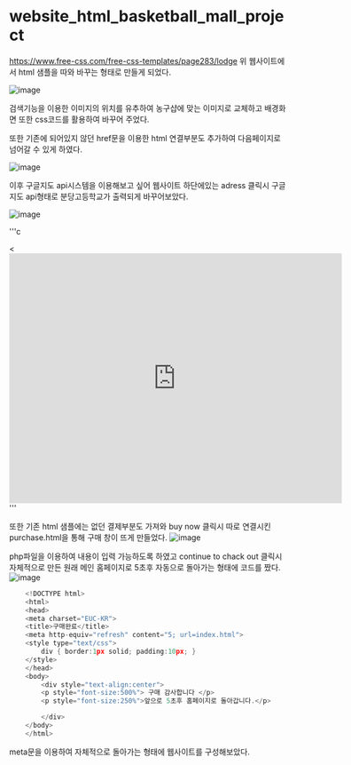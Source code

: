# website_html_basketball_mall_project


https://www.free-css.com/free-css-templates/page283/lodge 위 웹사이트에서 html 샘플을 따와 바꾸는 형태로 만들게 되었다.

![image](https://user-images.githubusercontent.com/35617378/199526699-3dc3d8e8-19bd-463a-ba67-c99afc3af290.png)

검색기능을 이용한 이미지의 위치를 유추하여 농구샵에 맞는 이미지로 교체하고 배경화면 또한 css코드를 활용하여 바꾸어 주었다.

또한 기존에 되어있지 않던 href문을 이용한 html 연결부분도 추가하여 다음페이지로 넘어갈 수 있게 하였다.
 
![image](https://user-images.githubusercontent.com/35617378/199538701-b4d04baa-4eaa-44a2-a4d1-b4f82c02c0c7.png)


이후 구글지도 api시스템을 이용해보고 싶어 웹사이트 하단에있는 adress 클릭시 구글지도 api형태로 분당고등학교가 출력되게 바꾸어보았다.

![image](https://user-images.githubusercontent.com/35617378/199529740-83e7a5c0-29dd-42b7-a8fd-6993db08be6b.png)

'''c
<div class="map_container">
<div class="map-responsive">
 <<iframe src="https://www.google.com/maps/embed?pb=!1m18!1m12!1m3!1d3170.608011681489!2d127.11414391562235!3d37.375451042805445!2m3!1f0!2f0!3f0!3m2!1i1024!2i768!4f13.1!3m3!1m2!1s0x357b5823238e1e3b%3A0x2c544965fe4b031c!2z67aE64u56rOg65Ox7ZWZ6rWQ!5e0!3m2!1sko!2skr!4v1667396181658!5m2!1sko!2skr" width="600" height="450" style="border:0;" allowfullscreen="" loading="lazy" referrerpolicy="no-referrer-when-downgrade"></iframe>
'''

또한 기존 html 샘플에는 없던 결제부분도 가져와 buy now 클릭시 따로 연결시킨 purchase.html을 통해 구매 창이 뜨게 만들었다.
![image](https://user-images.githubusercontent.com/35617378/199532718-7c880dc3-71e3-4ab9-bd95-993d84d5f78d.png)

php파일을 이용하여 내용이 입력 가능하도록 하였고 continue to chack out 클릭시 자체적으로 만든 원래 메인 홈페이지로 5초후 자동으로 돌아가는 형태에 코드를 짰다.
![image](https://user-images.githubusercontent.com/35617378/199533426-c23aa4c9-8c83-4b74-9381-e5d57e1c8844.png)
```c
	<!DOCTYPE html>
	<html>
	<head>
	<meta charset="EUC-KR">
	<title>구매완료</title>
	<meta http-equiv="refresh" content="5; url=index.html"> 
	<style type="text/css">
	    div { border:1px solid; padding:10px; }
	</style>
	</head>
	<body>
		<div style="text-align:center">
	    <p style="font-size:500%"> 구매 감사합니다 </p>
	    <p style="font-size:250%">앞으로 5초후 홈페이지로 돌아갑니다.</p>

	    </div>
	</body>
	</html>
```
meta문을 이용하여 자체적으로 돌아가는 형태에 웹사이트를 구성해보았다.

